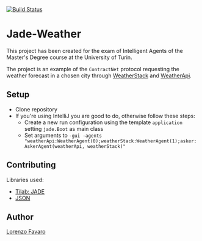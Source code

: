 [![Build Status](https://travis-ci.com/lorenzofavaro/Jade-Weather.svg?token=tPgSzvEjF2gJuArbXTE5&branch=master)](https://travis-ci.com/lorenzofavaro/Jade-Weather)

# Jade-Weather
This project has been created for the exam of Intelligent Agents of the Master's Degree course at the University of Turin.

The project is an example of the `ContractNet` protocol requesting the weather forecast in a chosen city through [WeatherStack](https://weatherstack.com/) and [WeatherApi](https://www.weatherapi.com/).

## Setup
- Clone repository
- If you're using IntelliJ you are good to do, otherwise follow these steps:
  - Create a new run configuration using the template `application` setting `jade.Boot` as main class
  - Set arguments to `-gui -agents "weatherApi:WeatherAgent(0);weatherStack:WeatherAgent(1);asker:AskerAgent(weatherApi, weatherStack)"`

## Contributing
Libraries used:
- [Tilab: JADE](https://jade.tilab.com/)
- [JSON](https://mvnrepository.com/artifact/org.json/json)

## Author
[Lorenzo Favaro](https://github.com/lorenzofavaro)


